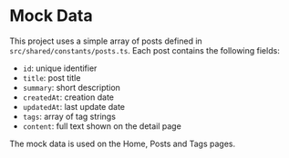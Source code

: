 # Mock Data

This project uses a simple array of posts defined in `src/shared/constants/posts.ts`.
Each post contains the following fields:

- `id`: unique identifier
- `title`: post title
- `summary`: short description
- `createdAt`: creation date
- `updatedAt`: last update date
- `tags`: array of tag strings
- `content`: full text shown on the detail page

The mock data is used on the Home, Posts and Tags pages.
